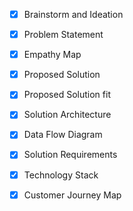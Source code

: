 - [x] Brainstorm and Ideation <br>
- [x] Problem Statement <br>
- [x] Empathy Map <br>
- [x] Proposed Solution <br>
- [x] Proposed Solution fit <br>
- [x] Solution Architecture <br>
- [x] Data Flow Diagram <br>
- [x] Solution Requirements <br>
- [x] Technology Stack <br>
- [x] Customer Journey Map <br>

